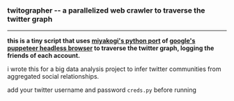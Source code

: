 ### twitographer -- a parallelized web crawler to traverse the twitter graph
--------

**this is a tiny script that uses [miyakogi's python port](https://github.com/miyakogi/pyppeteer) of [google's puppeteer headless browser](https://github.com/GoogleChrome/puppeteer) to traverse the twitter graph, logging the friends of each account.**

i wrote this for a big data analysis project to infer twitter communities from aggregated social relationships.

add your twitter username and password `creds.py` before running
